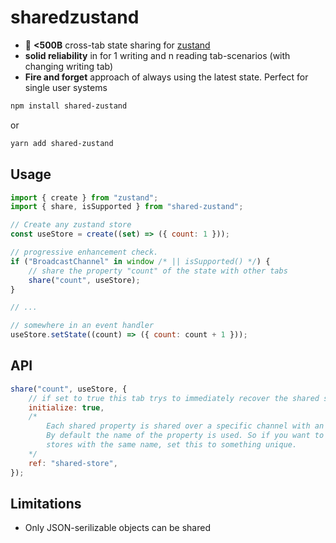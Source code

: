 # sharedzustand

-   :octopus: **<500B** cross-tab state sharing for [zustand](https://github.com/react-spring/zustand)
-   **solid reliability** in for 1 writing and n reading tab-scenarios (with changing writing tab)
-   **Fire and forget** approach of always using the latest state. Perfect for single user systems

```sh
npm install shared-zustand
```

or

```sh
yarn add shared-zustand
```

## Usage

```js
import { create } from "zustand";
import { share, isSupported } from "shared-zustand";

// Create any zustand store
const useStore = create((set) => ({ count: 1 }));

// progressive enhancement check.
if ("BroadcastChannel" in window /* || isSupported() */) {
    // share the property "count" of the state with other tabs
    share("count", useStore);
}

// ...

// somewhere in an event handler
useStore.setState((count) => ({ count: count + 1 }));
```

## API

```js
share("count", useStore, {
    // if set to true this tab trys to immediately recover the shared state from another tab.
    initialize: true,
    /*
        Each shared property is shared over a specific channel with an name that has to be unique.
        By default the name of the property is used. So if you want to share properties from different
        stores with the same name, set this to something unique.
    */
    ref: "shared-store",
});
```

## Limitations

- Only JSON-serilizable objects can be shared
